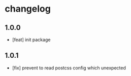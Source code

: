 # changelog

## 1.0.0

- [feat] init package

## 1.0.1

- [fix] prevent to read postcss config which unexpected